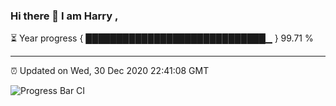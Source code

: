 ### Hi there 👋 I am Harry , 

⏳ Year progress { █████████████████████████████▁ } 99.71 %

---

⏰ Updated on Wed, 30 Dec 2020 22:41:08 GMT

![Progress Bar CI](https://github.com/duykhang68/duykhang68/workflows/Progress%20Bar%20CI/badge.svg)
